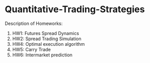 # Quantitative-Trading-Strategies

Description of Homeworks:

1. HW1: Futures Spread Dynamics
2. HW2: Spread Trading Simulation
3. HW4: Optimal execution algorithm
4. HW5: Carry Trade
5. HW6: Intermarket prediction 
